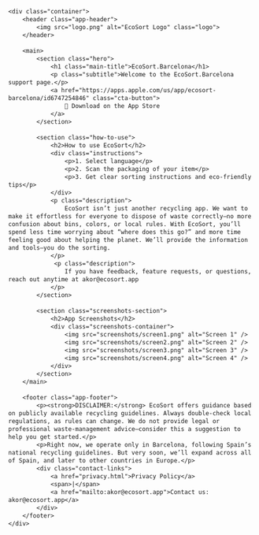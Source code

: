<!DOCTYPE html>
<html lang="en">
<head>
    <meta charset="UTF-8">
    <meta name="viewport" content="width=device-width, initial-scale=1.0">
    <title>EcoSort.app | AI-powered recycling assistant</title>
    <link rel="stylesheet" href="styles.css">
    <link rel="preconnect" href="https://fonts.googleapis.com">
    <link rel="preconnect" href="https://fonts.gstatic.com" crossorigin>
    <link href="https://fonts.googleapis.com/css2?family=Manrope:wght@400;700;800&display=swap" rel="stylesheet">
</head>
<body>

    <div class="container">
        <header class="app-header">
            <img src="logo.png" alt="EcoSort Logo" class="logo">
        </header>

        <main>
            <section class="hero">
                <h1 class="main-title">EcoSort.Barcelona</h1>
                <p class="subtitle">Welcome to the EcoSort.Barcelona support page.</p>
                <a href="https://apps.apple.com/us/app/ecosort-barcelona/id6747254846" class="cta-button">
                    📱 Download on the App Store
                </a>
            </section>

            <section class="how-to-use">
                <h2>How to use EcoSort</h2>
                <div class="instructions">
                    <p>1. Select language</p>
                    <p>2. Scan the packaging of your item</p>
                    <p>3. Get clear sorting instructions and eco‑friendly tips</p>
                </div>
                <p class="description">
                    EcoSort isn’t just another recycling app. We want to make it effortless for everyone to dispose of waste correctly—no more confusion about bins, colors, or local rules. With EcoSort, you’ll spend less time worrying about “where does this go?” and more time feeling good about helping the planet. We’ll provide the information and tools—you do the sorting.
                </p>
                 <p class="description">
                    If you have feedback, feature requests, or questions, reach out anytime at akor@ecosort.app
                </p>
            </section>

            <section class="screenshots-section">
                <h2>App Screenshots</h2>
                <div class="screenshots-container">
                    <img src="screenshots/screen1.png" alt="Screen 1" />
                    <img src="screenshots/screen2.png" alt="Screen 2" />
                    <img src="screenshots/screen3.png" alt="Screen 3" />
                    <img src="screenshots/screen4.png" alt="Screen 4" />
                </div>
            </section>
        </main>

        <footer class="app-footer">
            <p><strong>DISCLAIMER:</strong> EcoSort offers guidance based on publicly available recycling guidelines. Always double‑check local regulations, as rules can change. We do not provide legal or professional waste‑management advice—consider this a suggestion to help you get started.</p>
            <p>Right now, we operate only in Barcelona, following Spain’s national recycling guidelines. But very soon, we’ll expand across all of Spain, and later to other countries in Europe.</p>
            <div class="contact-links">
                <a href="privacy.html">Privacy Policy</a>
                <span>|</span>
                <a href="mailto:akor@ecosort.app">Contact us: akor@ecosort.app</a>
            </div>
        </footer>
    </div>

</body>
</html>